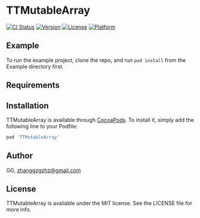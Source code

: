 # TTMutableArray

[![CI Status](https://img.shields.io/travis/GG/TTMutableArray.svg?style=flat)](https://travis-ci.org/GG/TTMutableArray)
[![Version](https://img.shields.io/cocoapods/v/TTMutableArray.svg?style=flat)](https://cocoapods.org/pods/TTMutableArray)
[![License](https://img.shields.io/cocoapods/l/TTMutableArray.svg?style=flat)](https://github.com/Zhangguiguang/TTMutableArray/blob/main/LICENSE)
[![Platform](https://img.shields.io/cocoapods/p/TTMutableArray.svg?style=flat)](https://cocoapods.org/pods/TTMutableArray)

## Example

To run the example project, clone the repo, and run `pod install` from the Example directory first.

## Requirements

## Installation

TTMutableArray is available through [CocoaPods](https://cocoapods.org). To install
it, simply add the following line to your Podfile:

```ruby
pod 'TTMutableArray'
```

## Author

GG, zhanggzgzhz@gmail.com

## License

TTMutableArray is available under the MIT license. See the LICENSE file for more info.
